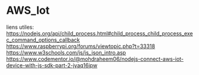 # AWS_Iot
liens utiles:
https://nodejs.org/api/child_process.html#child_process_child_process_exec_command_options_callback
https://www.raspberrypi.org/forums/viewtopic.php?t=33318
https://www.w3schools.com/js/js_json_intro.asp
https://www.codementor.io/@mohdraheem06/nodejs-connect-aws-iot-device-with-js-sdk-part-2-jyaq16ipw
